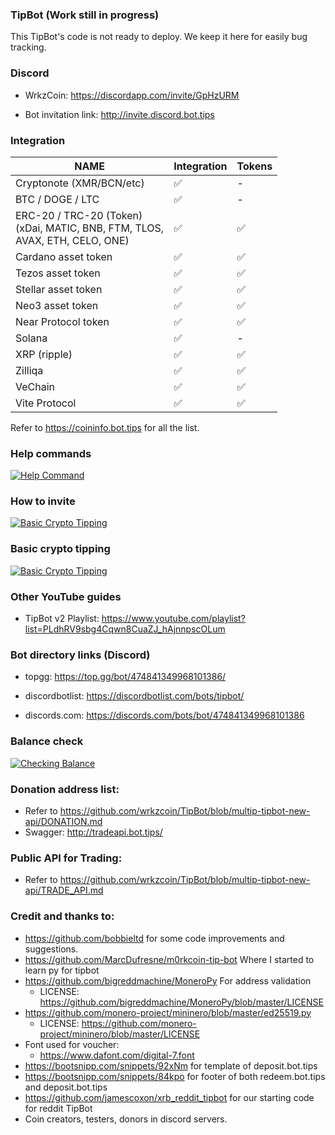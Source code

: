 ### TipBot (Work still in progress)

This TipBot's code is not ready to deploy. We keep it here for easily bug tracking.

### Discord

* WrkzCoin: <https://discordapp.com/invite/GpHzURM>

* Bot invitation link: http://invite.discord.bot.tips

### Integration

| NAME                                                                               	| Integration 	| Tokens 	|
|------------------------------------------------------------------------------------	|-------------	|--------	|
| Cryptonote (XMR/BCN/etc)                                                           	| ✅           	| -      	|
| BTC / DOGE / LTC                                                                   	| ✅           	| -      	|
| ERC-20 / TRC-20 (Token)<br>(xDai, MATIC, BNB, FTM, TLOS, <br>AVAX, ETH, CELO, ONE) 	| ✅           	| ✅      	|
| Cardano asset token                                                                	| ✅           	| ✅      	|
| Tezos asset token                                                                  	| ✅           	| ✅      	|
| Stellar asset token                                                                	| ✅           	| ✅      	|
| Neo3 asset token                                                                   	| ✅           	| ✅      	|
| Near Protocol token                                                                	| ✅           	| ✅      	|
| Solana                                                                             	| ✅           	| -      	|
| XRP (ripple)                                                                       	| ✅           	| ✅      	|
| Zilliqa                                                                            	| ✅           	| ✅      	|
| VeChain                                                                            	| ✅           	| ✅      	|
| Vite Protocol                                                                      	| ✅           	| ✅      	|

Refer to <https://coininfo.bot.tips> for all the list.


### Help commands

[![Help Command](https://img.youtube.com/vi/yeybe6fWQa8/0.jpg)](https://www.youtube.com/watch?v=yeybe6fWQa8)

### How to invite

[![Basic Crypto Tipping](https://img.youtube.com/vi/eNCaJgR3TzY/0.jpg)](https://www.youtube.com/watch?v=eNCaJgR3TzY)

### Basic crypto tipping

[![Basic Crypto Tipping](https://img.youtube.com/vi/w2VWYJ2foTo/0.jpg)](https://www.youtube.com/watch?v=w2VWYJ2foTo)

### Other YouTube guides

* TipBot v2 Playlist: <https://www.youtube.com/playlist?list=PLdhRV9sbg4Cqwn8CuaZJ_hAjnnpscOLum>

### Bot directory links (Discord)

* topgg: <https://top.gg/bot/474841349968101386/>

* discordbotlist: <https://discordbotlist.com/bots/tipbot/>

* discords.com: <https://discords.com/bots/bot/474841349968101386>

### Balance check

[![Checking Balance](https://img.youtube.com/vi/tc1xxsggVMo/0.jpg)](https://www.youtube.com/watch?v=tc1xxsggVMo)

### Donation address list:

* Refer to <https://github.com/wrkzcoin/TipBot/blob/multip-tipbot-new-api/DONATION.md>
* Swagger: <http://tradeapi.bot.tips/>

### Public API for Trading:
* Refer to <https://github.com/wrkzcoin/TipBot/blob/multip-tipbot-new-api/TRADE_API.md>

### Credit and thanks to:

* <https://github.com/bobbieltd> for some code improvements and suggestions.
* <https://github.com/MarcDufresne/m0rkcoin-tip-bot> Where I started to learn py for tipbot
* <https://github.com/bigreddmachine/MoneroPy> For address validation
  * LICENSE: <https://github.com/bigreddmachine/MoneroPy/blob/master/LICENSE>
* <https://github.com/monero-project/mininero/blob/master/ed25519.py>
  * LICENSE: <https://github.com/monero-project/mininero/blob/master/LICENSE>
* Font used for voucher:
  * <https://www.dafont.com/digital-7.font>
* https://bootsnipp.com/snippets/92xNm for template of deposit.bot.tips
* https://bootsnipp.com/snippets/84kpo for footer of both redeem.bot.tips and deposit.bot.tips
* https://github.com/jamescoxon/xrb_reddit_tipbot for our starting code for reddit TipBot
* Coin creators, testers, donors in discord servers.

